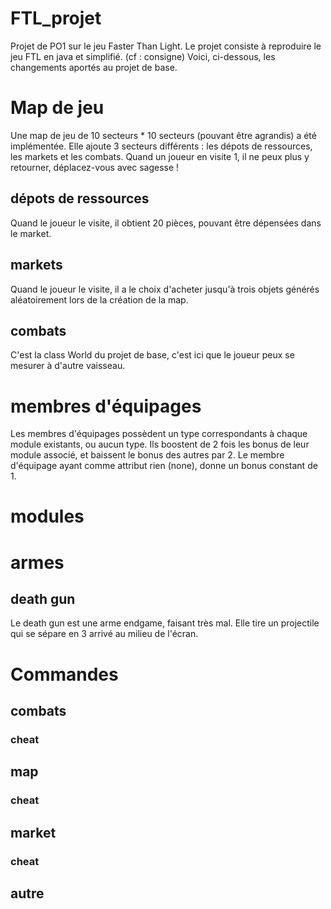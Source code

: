# FTL_projet
Projet de PO1 sur le jeu Faster Than Light. Le projet consiste à reproduire le jeu FTL en java et simplifié. (cf : consigne) Voici, ci-dessous, les changements aportés au projet de base.

# Map de jeu
Une map de jeu de 10 secteurs * 10 secteurs (pouvant être agrandis) a été implémentée. Elle ajoute 3 secteurs différents : les dépots de ressources, les markets et les combats. Quand un joueur en visite 1, il ne peux plus y retourner, déplacez-vous avec sagesse !

## dépots de ressources
Quand le joueur le visite, il obtient 20 pièces, pouvant être dépensées dans le market.

## markets
Quand le joueur le visite, il a le choix d'acheter jusqu'à trois objets générés aléatoirement lors de la création de la map.

## combats
C'est la class World du projet de base, c'est ici que le joueur peux se mesurer à d'autre vaisseau.

# membres d'équipages
Les membres d'équipages possèdent un type correspondants à chaque module existants, ou aucun type. Ils boostent de 2 fois les bonus de leur module associé, et baissent le bonus des autres par 2. Le membre d'équipage ayant comme attribut rien (none), donne un bonus constant de 1.

# modules

# armes

## death gun
Le death gun est une arme endgame, faisant très mal. Elle tire un projectile qui se sépare en 3 arrivé au milieu de l'écran.

# Commandes
## combats

### cheat
## map

### cheat
## market

### cheat
## autre



 
